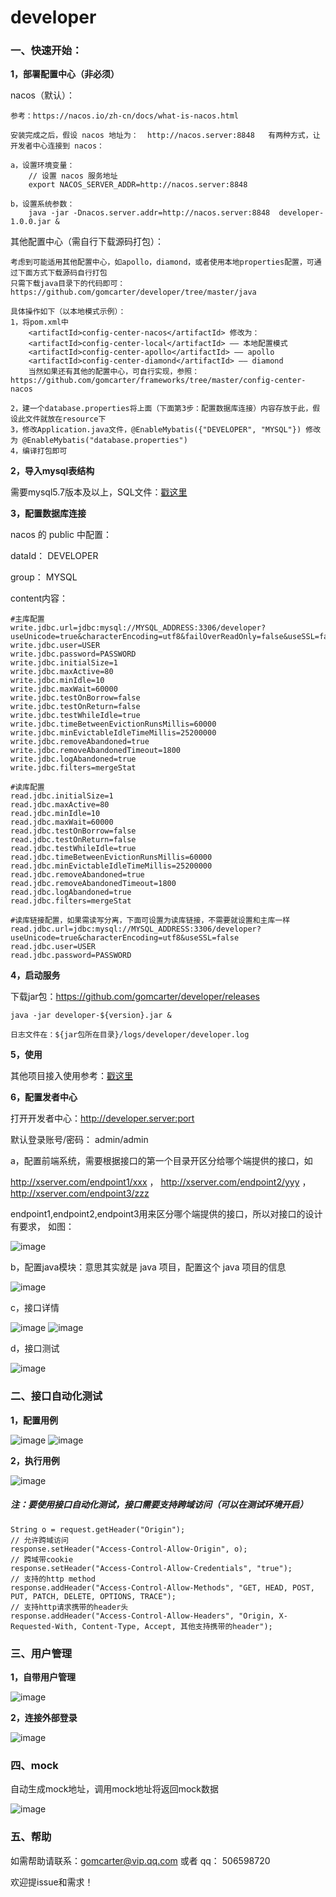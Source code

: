 # developer #
### 一、快速开始：

**1，部署配置中心（非必须）**

nacos（默认）：

    参考：https://nacos.io/zh-cn/docs/what-is-nacos.html

    安装完成之后，假设 nacos 地址为：  http://nacos.server:8848   有两种方式，让开发者中心连接到 nacos：

    a，设置环境变量：
        // 设置 nacos 服务地址
        export NACOS_SERVER_ADDR=http://nacos.server:8848

    b，设置系统参数：
        java -jar -Dnacos.server.addr=http://nacos.server:8848  developer-1.0.0.jar &

其他配置中心（需自行下载源码打包）：

    考虑到可能适用其他配置中心，如apollo，diamond，或者使用本地properties配置，可通过下面方式下载源码自行打包
    只需下载java目录下的代码即可：https://github.com/gomcarter/developer/tree/master/java
    
    具体操作如下（以本地模式示例）：
    1，将pom.xml中 
        <artifactId>config-center-nacos</artifactId> 修改为：
        <artifactId>config-center-local</artifactId> —— 本地配置模式
        <artifactId>config-center-apollo</artifactId> —— apollo
        <artifactId>config-center-diamond</artifactId> —— diamond
        当然如果还有其他的配置中心，可自行实现，参照：https://github.com/gomcarter/frameworks/tree/master/config-center-nacos

    2，建一个database.properties将上面（下面第3步：配置数据库连接）内容存放于此，假设此文件就放在resource下
    3，修改Application.java文件，@EnableMybatis({"DEVELOPER", "MYSQL"}) 修改为 @EnableMybatis("database.properties")
    4，编译打包即可


**2，导入mysql表结构**

需要mysql5.7版本及以上，SQL文件：<a href="https://github.com/gomcarter/developer/blob/master/java/developer.sql" target="_blank">戳这里</a>


**3，配置数据库连接**

nacos 的 public 中配置：

dataId： DEVELOPER

group：  MYSQL

content内容：

    #主库配置
    write.jdbc.url=jdbc:mysql://MYSQL_ADDRESS:3306/developer?useUnicode=true&characterEncoding=utf8&failOverReadOnly=false&useSSL=false
    write.jdbc.user=USER
    write.jdbc.password=PASSWORD
    write.jdbc.initialSize=1
    write.jdbc.maxActive=80
    write.jdbc.minIdle=10
    write.jdbc.maxWait=60000
    write.jdbc.testOnBorrow=false
    write.jdbc.testOnReturn=false
    write.jdbc.testWhileIdle=true
    write.jdbc.timeBetweenEvictionRunsMillis=60000
    write.jdbc.minEvictableIdleTimeMillis=25200000
    write.jdbc.removeAbandoned=true
    write.jdbc.removeAbandonedTimeout=1800
    write.jdbc.logAbandoned=true
    write.jdbc.filters=mergeStat

    #读库配置
    read.jdbc.initialSize=1
    read.jdbc.maxActive=80
    read.jdbc.minIdle=10
    read.jdbc.maxWait=60000
    read.jdbc.testOnBorrow=false
    read.jdbc.testOnReturn=false
    read.jdbc.testWhileIdle=true
    read.jdbc.timeBetweenEvictionRunsMillis=60000
    read.jdbc.minEvictableIdleTimeMillis=25200000
    read.jdbc.removeAbandoned=true
    read.jdbc.removeAbandonedTimeout=1800
    read.jdbc.logAbandoned=true
    read.jdbc.filters=mergeStat

    #读库链接配置，如果需读写分离，下面可设置为读库链接，不需要就设置和主库一样
    read.jdbc.url=jdbc:mysql://MYSQL_ADDRESS:3306/developer?useUnicode=true&characterEncoding=utf8&useSSL=false
    read.jdbc.user=USER
    read.jdbc.password=PASSWORD


**4，启动服务**

下载jar包：https://github.com/gomcarter/developer/releases

    java -jar developer-${version}.jar &

    日志文件在：${jar包所在目录}/logs/developer/developer.log


**5，使用**

其他项目接入使用参考：<a href="https://github.com/gomcarter/frameworks/blob/master/interfaces-starter/README.md" target="_blank">戳这里</a>


**6，配置发者中心**

打开开发者中心：http://developer.server:port

默认登录账号/密码：  admin/admin

a，配置前端系统，需要根据接口的第一个目录开区分给哪个端提供的接口，如

http://xserver.com/endpoint1/xxx ，  http://xserver.com/endpoint2/yyy ， http://xserver.com/endpoint3/zzz

endpoint1,endpoint2,endpoint3用来区分哪个端提供的接口，所以对接口的设计有要求， 如图：

![image](https://user-images.githubusercontent.com/16378826/75749398-aed83200-5d5c-11ea-9991-539029c7edff.png)

b，配置java模块：意思其实就是 java 项目，配置这个 java 项目的信息

![image](https://user-images.githubusercontent.com/16378826/75749379-a3850680-5d5c-11ea-810e-635d020af72c.png)
    
c，接口详情

![image](https://user-images.githubusercontent.com/16378826/75749340-8cdeaf80-5d5c-11ea-91af-3de2f321ced0.png)
![image](https://user-images.githubusercontent.com/16378826/75749320-7e909380-5d5c-11ea-9aca-6fe515578f10.png)

d，接口测试

![image](https://user-images.githubusercontent.com/16378826/75749279-6c165a00-5d5c-11ea-9ca2-f2d9f609f617.png)


### 二、接口自动化测试
**1，配置用例**

![image](https://user-images.githubusercontent.com/16378826/75749177-2ce80900-5d5c-11ea-8368-0f03ce8c7efc.png)
![image](https://user-images.githubusercontent.com/16378826/75749238-530da900-5d5c-11ea-8b4d-f505f23930d2.png)

**2，执行用例**

![image](https://user-images.githubusercontent.com/16378826/75000401-312d4000-5499-11ea-8438-0282a96bc689.png)

##### 注：要使用接口自动化测试，接口需要支持跨域访问（可以在测试环境开启）
    String o = request.getHeader("Origin");
    // 允许跨域访问
    response.setHeader("Access-Control-Allow-Origin", o);
    // 跨域带cookie
    response.setHeader("Access-Control-Allow-Credentials", "true");
    // 支持的http method
    response.addHeader("Access-Control-Allow-Methods", "GET, HEAD, POST, PUT, PATCH, DELETE, OPTIONS, TRACE");
    // 支持http请求携带的header头
    response.addHeader("Access-Control-Allow-Headers", "Origin, X-Requested-With, Content-Type, Accept, 其他支持携带的header");


### 三、用户管理
**1，自带用户管理**

![image](https://user-images.githubusercontent.com/16378826/75749078-e98d9a80-5d5b-11ea-9ad7-61a6e2416e3d.png)

**2，连接外部登录**

![image](https://user-images.githubusercontent.com/16378826/75749118-03c77880-5d5c-11ea-8a62-b65fb3cda07f.png)


### 四、mock

自动生成mock地址，调用mock地址将返回mock数据

![image](https://user-images.githubusercontent.com/16378826/75968793-eb489100-5f08-11ea-9f20-98521b22af50.png)


### 五、帮助

如需帮助请联系：gomcarter@vip.qq.com
或者 qq： 506598720

欢迎提issue和需求！

